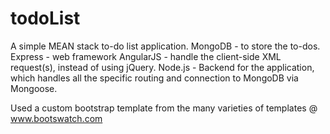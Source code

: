 # todoList

A simple MEAN stack to-do list application.
MongoDB - to store the to-dos.
Express - web framework
AngularJS - handle the client-side XML request(s), instead of using jQuery.
Node.js - Backend for the application, which handles all the specific routing and connection to MongoDB via Mongoose.


Used a custom bootstrap template from the many varieties of templates @ www.bootswatch.com